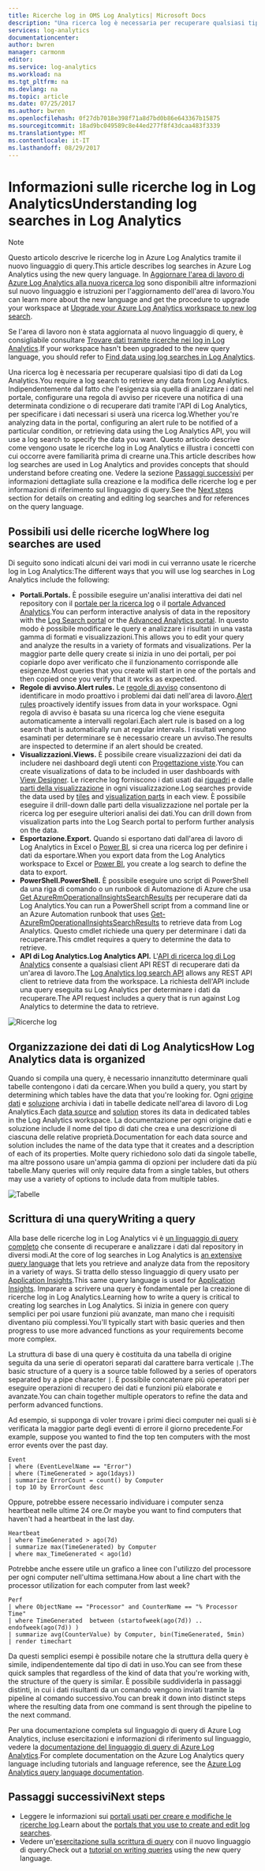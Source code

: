 ```yaml
---
title: Ricerche log in OMS Log Analytics| Microsoft Docs
description: "Una ricerca log è necessaria per recuperare qualsiasi tipo di dati da Log Analytics.  Questo articolo descrive come vengono usate le nuove ricerche log in Log Analytics e illustra i concetti con cui occorre avere familiarità prima di crearne una."
services: log-analytics
documentationcenter: 
author: bwren
manager: carmonm
editor: 
ms.service: log-analytics
ms.workload: na
ms.tgt_pltfrm: na
ms.devlang: na
ms.topic: article
ms.date: 07/25/2017
ms.author: bwren
ms.openlocfilehash: 0f27db7018e398f71a8d7bd0b86e643367b15875
ms.sourcegitcommit: 18ad9bc049589c8e44ed277f8f43dcaa483f3339
ms.translationtype: MT
ms.contentlocale: it-IT
ms.lasthandoff: 08/29/2017
---
```

# <a name="understanding-log-searches-in-log-analytics"></a><span data-ttu-id="bb0c1-104">Informazioni sulle ricerche log in Log Analytics</span><span class="sxs-lookup"><span data-stu-id="bb0c1-104">Understanding log searches in Log Analytics</span></span>

> [!NOTE]
> <span data-ttu-id="bb0c1-105">Questo articolo descrive le ricerche log in Azure Log Analytics tramite il nuovo linguaggio di query.</span><span class="sxs-lookup"><span data-stu-id="bb0c1-105">This article describes log searches in Azure Log Analytics using the new query language.</span></span>  <span data-ttu-id="bb0c1-106">In [Aggiornare l'area di lavoro di Azure Log Analytics alla nuova ricerca log](log-analytics-log-search-upgrade.md) sono disponibili altre informazioni sul nuovo linguaggio e istruzioni per l'aggiornamento dell'area di lavoro.</span><span class="sxs-lookup"><span data-stu-id="bb0c1-106">You can learn more about the new language and get the procedure to upgrade your workspace at [Upgrade your Azure Log Analytics workspace to new log search](log-analytics-log-search-upgrade.md).</span></span>  
>
> <span data-ttu-id="bb0c1-107">Se l'area di lavoro non è stata aggiornata al nuovo linguaggio di query, è consigliabile consultare [Trovare dati tramite ricerche nei log in Log Analytics](log-analytics-log-searches.md).</span><span class="sxs-lookup"><span data-stu-id="bb0c1-107">If your workspace hasn't been upgraded to the new query language, you should refer to [Find data using log searches in Log Analytics](log-analytics-log-searches.md).</span></span>

<span data-ttu-id="bb0c1-108">Una ricerca log è necessaria per recuperare qualsiasi tipo di dati da Log Analytics.</span><span class="sxs-lookup"><span data-stu-id="bb0c1-108">You require a log search to retrieve any data from Log Analytics.</span></span>  <span data-ttu-id="bb0c1-109">Indipendentemente dal fatto che l'esigenza sia quella di analizzare i dati nel portale, configurare una regola di avviso per ricevere una notifica di una determinata condizione o di recuperare dati tramite l'API di Log Analytics, per specificare i dati necessari si userà una ricerca log.</span><span class="sxs-lookup"><span data-stu-id="bb0c1-109">Whether you're analyzing data in the portal, configuring an alert rule to be notified of a particular condition, or retrieving data using the Log Analytics API, you will use a log search to specify the data you want.</span></span>  <span data-ttu-id="bb0c1-110">Questo articolo descrive come vengono usate le ricerche log in Log Analytics e illustra i concetti con cui occorre avere familiarità prima di crearne una.</span><span class="sxs-lookup"><span data-stu-id="bb0c1-110">This article describes how log searches are used in Log Analytics and provides concepts that should understand before creating one.</span></span> <span data-ttu-id="bb0c1-111">Vedere la sezione [Passaggi successivi](#next-steps) per informazioni dettagliate sulla creazione e la modifica delle ricerche log e per informazioni di riferimento sul linguaggio di query.</span><span class="sxs-lookup"><span data-stu-id="bb0c1-111">See the [Next steps](#next-steps) section for details on creating and editing log searches and for references on the query language.</span></span>

## <a name="where-log-searches-are-used"></a><span data-ttu-id="bb0c1-112">Possibili usi delle ricerche log</span><span class="sxs-lookup"><span data-stu-id="bb0c1-112">Where log searches are used</span></span>

<span data-ttu-id="bb0c1-113">Di seguito sono indicati alcuni dei vari modi in cui verranno usate le ricerche log in Log Analytics:</span><span class="sxs-lookup"><span data-stu-id="bb0c1-113">The different ways that you will use log searches in Log Analytics include the following:</span></span>

- <span data-ttu-id="bb0c1-114">**Portali.**</span><span class="sxs-lookup"><span data-stu-id="bb0c1-114">**Portals.**</span></span> <span data-ttu-id="bb0c1-115">È possibile eseguire un'analisi interattiva dei dati nel repository con il [portale per la ricerca log](log-analytics-log-search-log-search-portal.md) o il [portale Advanced Analytics](https://go.microsoft.com/fwlink/?linkid=856587).</span><span class="sxs-lookup"><span data-stu-id="bb0c1-115">You can perform interactive analysis of data in the repository with the [Log Search portal](log-analytics-log-search-log-search-portal.md) or the [Advanced Analytics portal](https://go.microsoft.com/fwlink/?linkid=856587).</span></span>  <span data-ttu-id="bb0c1-116">In questo modo è possibile modificare le query e analizzare i risultati in una vasta gamma di formati e visualizzazioni.</span><span class="sxs-lookup"><span data-stu-id="bb0c1-116">This allows you to edit your query and analyze the results in a variety of formats and visualizations.</span></span>  <span data-ttu-id="bb0c1-117">Per la maggior parte delle query create si inizia in uno dei portali, per poi copiarle dopo aver verificato che il funzionamento corrisponde alle esigenze.</span><span class="sxs-lookup"><span data-stu-id="bb0c1-117">Most queries that you create will start in one of the portals and then copied once you verify that it works as expected.</span></span>
- <span data-ttu-id="bb0c1-118">**Regole di avviso.**</span><span class="sxs-lookup"><span data-stu-id="bb0c1-118">**Alert rules.**</span></span> <span data-ttu-id="bb0c1-119">Le [regole di avviso](log-analytics-alerts.md) consentono di identificare in modo proattivo i problemi dai dati nell'area di lavoro.</span><span class="sxs-lookup"><span data-stu-id="bb0c1-119">[Alert rules](log-analytics-alerts.md) proactively identify issues from data in your workspace.</span></span>  <span data-ttu-id="bb0c1-120">Ogni regola di avviso è basata su una ricerca log che viene eseguita automaticamente a intervalli regolari.</span><span class="sxs-lookup"><span data-stu-id="bb0c1-120">Each alert rule is based on a log search that is automatically run at regular intervals.</span></span>  <span data-ttu-id="bb0c1-121">I risultati vengono esaminati per determinare se è necessario creare un avviso.</span><span class="sxs-lookup"><span data-stu-id="bb0c1-121">The results are inspected to determine if an alert should be created.</span></span>
- <span data-ttu-id="bb0c1-122">**Visualizzazioni.**</span><span class="sxs-lookup"><span data-stu-id="bb0c1-122">**Views.**</span></span>  <span data-ttu-id="bb0c1-123">È possibile creare visualizzazioni dei dati da includere nei dashboard degli utenti con [Progettazione viste](log-analytics-view-designer.md).</span><span class="sxs-lookup"><span data-stu-id="bb0c1-123">You can create visualizations of data to be included in user dashboards with [View Designer](log-analytics-view-designer.md).</span></span>  <span data-ttu-id="bb0c1-124">Le ricerche log forniscono i dati usati dai [riquadri](log-analytics-view-designer-tiles.md) e dalle [parti della visualizzazione](log-analytics-view-designer-parts.md) in ogni visualizzazione.</span><span class="sxs-lookup"><span data-stu-id="bb0c1-124">Log searches provide the data used by [tiles](log-analytics-view-designer-tiles.md) and [visualization parts](log-analytics-view-designer-parts.md) in each view.</span></span>  <span data-ttu-id="bb0c1-125">È possibile eseguire il drill-down dalle parti della visualizzazione nel portale per la ricerca log per eseguire ulteriori analisi dei dati.</span><span class="sxs-lookup"><span data-stu-id="bb0c1-125">You can drill down from visualization parts into the Log Search portal to perform further analysis on the data.</span></span>
- <span data-ttu-id="bb0c1-126">**Esportazione.**</span><span class="sxs-lookup"><span data-stu-id="bb0c1-126">**Export.**</span></span>  <span data-ttu-id="bb0c1-127">Quando si esportano dati dall'area di lavoro di Log Analytics in Excel o [Power BI](log-analytics-powerbi.md), si crea una ricerca log per definire i dati da esportare.</span><span class="sxs-lookup"><span data-stu-id="bb0c1-127">When you export data from the Log Analytics workspace to Excel or [Power BI](log-analytics-powerbi.md), you create a log search to define the data to export.</span></span>
- <span data-ttu-id="bb0c1-128">**PowerShell.**</span><span class="sxs-lookup"><span data-stu-id="bb0c1-128">**PowerShell.**</span></span> <span data-ttu-id="bb0c1-129">È possibile eseguire uno script di PowerShell da una riga di comando o un runbook di Automazione di Azure che usa [Get AzureRmOperationalInsightsSearchResults](https://docs.microsoft.com/powershell/module/azurerm.operationalinsights/get-azurermoperationalinsightssearchresults?view=azurermps-4.0.0) per recuperare dati da Log Analytics.</span><span class="sxs-lookup"><span data-stu-id="bb0c1-129">You can run a PowerShell script from a command line or an Azure Automation runbook that uses [Get-AzureRmOperationalInsightsSearchResults](https://docs.microsoft.com/powershell/module/azurerm.operationalinsights/get-azurermoperationalinsightssearchresults?view=azurermps-4.0.0) to retrieve data from Log Analytics.</span></span>  <span data-ttu-id="bb0c1-130">Questo cmdlet richiede una query per determinare i dati da recuperare.</span><span class="sxs-lookup"><span data-stu-id="bb0c1-130">This cmdlet requires a query to determine the data to retrieve.</span></span>
- <span data-ttu-id="bb0c1-131">**API di Log Analytics.**</span><span class="sxs-lookup"><span data-stu-id="bb0c1-131">**Log Analytics API.**</span></span>  <span data-ttu-id="bb0c1-132">L'[API di ricerca log di Log Analytics](log-analytics-log-search-api.md) consente a qualsiasi client API REST di recuperare dati da un'area di lavoro.</span><span class="sxs-lookup"><span data-stu-id="bb0c1-132">The [Log Analytics log search API](log-analytics-log-search-api.md) allows any REST API client to retrieve data from the workspace.</span></span>  <span data-ttu-id="bb0c1-133">La richiesta dell'API include una query eseguita su Log Analytics per determinare i dati da recuperare.</span><span class="sxs-lookup"><span data-stu-id="bb0c1-133">The API request includes a query that is run against Log Analytics to determine the data to retrieve.</span></span>

![Ricerche log](media/log-analytics-log-search-new/log-search-overview.png)

## <a name="how-log-analytics-data-is-organized"></a><span data-ttu-id="bb0c1-135">Organizzazione dei dati di Log Analytics</span><span class="sxs-lookup"><span data-stu-id="bb0c1-135">How Log Analytics data is organized</span></span>
<span data-ttu-id="bb0c1-136">Quando si compila una query, è necessario innanzitutto determinare quali tabelle contengono i dati da cercare.</span><span class="sxs-lookup"><span data-stu-id="bb0c1-136">When you build a query, you start by determining which tables have the data that you're looking for.</span></span> <span data-ttu-id="bb0c1-137">Ogni [origine dati](log-analytics-data-sources.md) e [soluzione](../operations-management-suite/operations-management-suite-solutions.md) archivia i dati in tabelle dedicate nell'area di lavoro di Log Analytics.</span><span class="sxs-lookup"><span data-stu-id="bb0c1-137">Each [data source](log-analytics-data-sources.md) and [solution](../operations-management-suite/operations-management-suite-solutions.md) stores its data in dedicated tables in the Log Analytics workspace.</span></span>  <span data-ttu-id="bb0c1-138">La documentazione per ogni origine dati e soluzione include il nome del tipo di dati che crea e una descrizione di ciascuna delle relative proprietà.</span><span class="sxs-lookup"><span data-stu-id="bb0c1-138">Documentation for each data source and solution includes the name of the data type that it creates and a description of each of its properties.</span></span>     <span data-ttu-id="bb0c1-139">Molte query richiedono solo dati da singole tabelle, ma altre possono usare un'ampia gamma di opzioni per includere dati da più tabelle.</span><span class="sxs-lookup"><span data-stu-id="bb0c1-139">Many queries will only require data from a single tables, but others may use a variety of options to include data from multiple tables.</span></span>

![Tabelle](media/log-analytics-log-search-new/queries-tables.png)


## <a name="writing-a-query"></a><span data-ttu-id="bb0c1-141">Scrittura di una query</span><span class="sxs-lookup"><span data-stu-id="bb0c1-141">Writing a query</span></span>
<span data-ttu-id="bb0c1-142">Alla base delle ricerche log in Log Analytics vi è [un linguaggio di query completo](https://docs.loganalytics.io/) che consente di recuperare e analizzare i dati dal repository in diversi modi.</span><span class="sxs-lookup"><span data-stu-id="bb0c1-142">At the core of log searches in Log Analytics is [an extensive query language](https://docs.loganalytics.io/) that lets you retrieve and analyze data from the repository in a variety of ways.</span></span>  <span data-ttu-id="bb0c1-143">Si tratta dello stesso linguaggio di query usato per [Application Insights](../application-insights/app-insights-analytics.md).</span><span class="sxs-lookup"><span data-stu-id="bb0c1-143">This same query language is used for [Application Insights](../application-insights/app-insights-analytics.md).</span></span>  <span data-ttu-id="bb0c1-144">Imparare a scrivere una query è fondamentale per la creazione di ricerche log in Log Analytics.</span><span class="sxs-lookup"><span data-stu-id="bb0c1-144">Learning how to write a query is critical to creating log searches in Log Analytics.</span></span>  <span data-ttu-id="bb0c1-145">Si inizia in genere con query semplici per poi usare funzioni più avanzate, man mano che i requisiti diventano più complessi.</span><span class="sxs-lookup"><span data-stu-id="bb0c1-145">You'll typically start with basic queries and then progress to use more advanced functions as your requirements become more complex.</span></span>

<span data-ttu-id="bb0c1-146">La struttura di base di una query è costituita da una tabella di origine seguita da una serie di operatori separati dal carattere barra verticale `|`.</span><span class="sxs-lookup"><span data-stu-id="bb0c1-146">The basic structure of a query is a source table followed by a series of operators separated by a pipe character `|`.</span></span>  <span data-ttu-id="bb0c1-147">È possibile concatenare più operatori per eseguire operazioni di recupero dei dati e funzioni più elaborate e avanzate.</span><span class="sxs-lookup"><span data-stu-id="bb0c1-147">You can chain together multiple operators to refine the data and perform advanced functions.</span></span>

<span data-ttu-id="bb0c1-148">Ad esempio, si supponga di voler trovare i primi dieci computer nei quali si è verificata la maggior parte degli eventi di errore il giorno precedente.</span><span class="sxs-lookup"><span data-stu-id="bb0c1-148">For example, suppose you wanted to find the top ten computers with the most error events over the past day.</span></span>

    Event
    | where (EventLevelName == "Error")
    | where (TimeGenerated > ago(1days))
    | summarize ErrorCount = count() by Computer
    | top 10 by ErrorCount desc

<span data-ttu-id="bb0c1-149">Oppure, potrebbe essere necessario individuare i computer senza heartbeat nelle ultime 24 ore.</span><span class="sxs-lookup"><span data-stu-id="bb0c1-149">Or maybe you want to find computers that haven't had a heartbeat in the last day.</span></span>

    Heartbeat
    | where TimeGenerated > ago(7d)
    | summarize max(TimeGenerated) by Computer
    | where max_TimeGenerated < ago(1d)  

<span data-ttu-id="bb0c1-150">Potrebbe anche essere utile un grafico a linee con l'utilizzo del processore per ogni computer nell'ultima settimana.</span><span class="sxs-lookup"><span data-stu-id="bb0c1-150">How about a line chart with the processor utilization for each computer from last week?</span></span>

    Perf
    | where ObjectName == "Processor" and CounterName == "% Processor Time"
    | where TimeGenerated  between (startofweek(ago(7d)) .. endofweek(ago(7d)) )
    | summarize avg(CounterValue) by Computer, bin(TimeGenerated, 5min)
    | render timechart    

<span data-ttu-id="bb0c1-151">Da questi semplici esempi è possibile notare che la struttura della query è simile, indipendentemente dal tipo di dati in uso.</span><span class="sxs-lookup"><span data-stu-id="bb0c1-151">You can see from these quick samples that regardless of the kind of data that you're working with, the structure of the query is similar.</span></span>  <span data-ttu-id="bb0c1-152">È possibile suddividerla in passaggi distinti, in cui i dati risultanti da un comando vengono inviati tramite la pipeline al comando successivo.</span><span class="sxs-lookup"><span data-stu-id="bb0c1-152">You can break it down into distinct steps where the resulting data from one command is sent through the pipeline to the next command.</span></span>

<span data-ttu-id="bb0c1-153">Per una documentazione completa sul linguaggio di query di Azure Log Analytics, incluse esercitazioni e informazioni di riferimento sul linguaggio, vedere la [documentazione del linguaggio di query di Azure Log Analytics](https://docs.loganalytics.io/).</span><span class="sxs-lookup"><span data-stu-id="bb0c1-153">For complete documentation on the Azure Log Analytics query language including tutorials and language reference, see the [Azure Log Analytics query language documentation](https://docs.loganalytics.io/).</span></span>

## <a name="next-steps"></a><span data-ttu-id="bb0c1-154">Passaggi successivi</span><span class="sxs-lookup"><span data-stu-id="bb0c1-154">Next steps</span></span>

- <span data-ttu-id="bb0c1-155">Leggere le informazioni sui [portali usati per creare e modifiche le ricerche log](log-analytics-log-search-portals.md).</span><span class="sxs-lookup"><span data-stu-id="bb0c1-155">Learn about the [portals that you use to create and edit log searches](log-analytics-log-search-portals.md).</span></span>
- <span data-ttu-id="bb0c1-156">Vedere un'[esercitazione sulla scrittura di query](https://go.microsoft.com/fwlink/?linkid=856078) con il nuovo linguaggio di query.</span><span class="sxs-lookup"><span data-stu-id="bb0c1-156">Check out a [tutorial on writing queries](https://go.microsoft.com/fwlink/?linkid=856078) using the new query language.</span></span>
